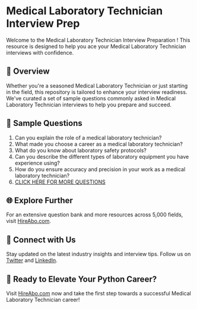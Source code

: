# Medical Laboratory Technician Interview Prep

Welcome to the Medical Laboratory Technician Interview Preparation ! This resource is designed to help you ace your Medical Laboratory Technician interviews with confidence.

## 🚀 Overview

Whether you're a seasoned Medical Laboratory Technician or just starting in the field, this repository is tailored to enhance your interview readiness. We've curated a set of sample questions commonly asked in Medical Laboratory Technician interviews to help you prepare and succeed.

## 📝 Sample Questions

1. Can you explain the role of a medical laboratory technician?
2. What made you choose a career as a medical laboratory technician?
3. What do you know about laboratory safety protocols?
4. Can you describe the different types of laboratory equipment you have experience using?
5. How do you ensure accuracy and precision in your work as a medical laboratory technician?
6. [CLICK HERE FOR MORE QUESTIONS](https://hireabo.com/job/2_1_40/Medical%20Laboratory%20Technician)

## 🌐 Explore Further

For an extensive question bank and more resources across 5,000 fields, visit [HireAbo.com](https://www.hireabo.com).

## 📱 Connect with Us

Stay updated on the latest industry insights and interview tips. Follow us on [Twitter](https://twitter.com/hireabo) and [LinkedIn](https://www.linkedin.com/in/hire-abo-3609972a8/).

## 🚀 Ready to Elevate Your Python Career?

Visit [HireAbo.com](https://www.hireabo.com) now and take the first step towards a successful Medical Laboratory Technician career!